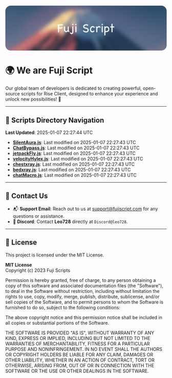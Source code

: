 ![Banner](.github/b.webp)

# 🌍 **We are Fuji Script**

Our global team of developers is dedicated to creating powerful, open-source scripts for Rise Client, designed to enhance your experience and unlock new possibilities! 🌟

---
<!-- SCRIPTS_NAVIGATION_START -->
## 📂 **Scripts Directory Navigation**

**Last Updated**: 2025-01-07 22:27:44 UTC

- **[SilentAura.js](scripts/SilentAura.js)**: Last modified on 2025-01-07 22:27:43 UTC
- **[ChatBypass.js](scripts/ChatBypass.js)**: Last modified on 2025-01-07 22:27:43 UTC
- **[jetpackFly.js](scripts/jetpackFly.js)**: Last modified on 2025-01-07 22:27:43 UTC
- **[velocityHylex.js](scripts/velocityHylex.js)**: Last modified on 2025-01-07 22:27:43 UTC
- **[chestxray.js](scripts/chestxray.js)**: Last modified on 2025-01-07 22:27:43 UTC
- **[bedxray.js](scripts/bedxray.js)**: Last modified on 2025-01-07 22:27:43 UTC
- **[chatMacro.js](scripts/chatMacro.js)**: Last modified on 2025-01-07 22:27:43 UTC

<!-- SCRIPTS_NAVIGATION_END -->

---

## 💬 **Contact Us**  
- 📬 **Support Email**: Reach out to us at [support@fujiscript.com](mailto:support@fujiscript.com) for any questions or assistance.  
- 💬 **Discord**: Contact **Leo728** directly at `Discord@leo728`.

---

## 📜 **License**

This project is licensed under the MIT License.  

**MIT License**  
Copyright (c) 2023 Fuji Scripts  

Permission is hereby granted, free of charge, to any person obtaining a copy of this software and associated documentation files (the "Software"), to deal in the Software without restriction, including without limitation the rights to use, copy, modify, merge, publish, distribute, sublicense, and/or sell copies of the Software, and to permit persons to whom the Software is furnished to do so, subject to the following conditions:  

The above copyright notice and this permission notice shall be included in all copies or substantial portions of the Software.  

THE SOFTWARE IS PROVIDED "AS IS", WITHOUT WARRANTY OF ANY KIND, EXPRESS OR IMPLIED, INCLUDING BUT NOT LIMITED TO THE WARRANTIES OF MERCHANTABILITY, FITNESS FOR A PARTICULAR PURPOSE AND NONINFRINGEMENT. IN NO EVENT SHALL THE AUTHORS OR COPYRIGHT HOLDERS BE LIABLE FOR ANY CLAIM, DAMAGES OR OTHER LIABILITY, WHETHER IN AN ACTION OF CONTRACT, TORT OR OTHERWISE, ARISING FROM, OUT OF OR IN CONNECTION WITH THE SOFTWARE OR THE USE OR OTHER DEALINGS IN THE SOFTWARE.  
